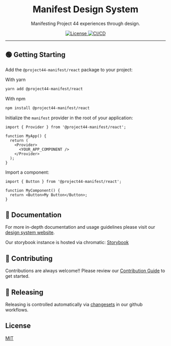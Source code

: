 <h1 align="center">Manifest Design System</h1>
<p align="center">Manifesting Project 44 experiences through design.</p>
<p align="center">
  <a href="https://github.com/project44/manifest/blob/main/LICENSE">
    <img src="https://img.shields.io/apm/l/atomic-design-ui.svg?style=flat" alt="License">
  </a>
  <a href="https://github.com/project44/manifest/actions/workflows/ci.yaml">
    <img src="https://github.com/project44/manifest/actions/workflows/ci.yaml/badge.svg" alt="CI/CD">
  </a>
</p>

<hr>

## 🟢 Getting Starting

Add the `@project44-manifest/react` package to your project:

With yarn

```bash
yarn add @project44-manifest/react
```

With npm

```bash
npm install @project44-manifest/react
```

Initialize the `manifest` provider in the root of your application:

```tsx
import { Provider } from '@project44-manifest/react';

function MyApp() {
  return (
    <Provider>
      <YOUR_APP_COMPONENT />
    </Provider>
  );
}
```

Import a component:

```tsx
import { Button } from '@project44-manifest/react';

function MyComponent() {
  return <Button>My Button</Button>;
}
```

## 📖 Documentation

For more in-depth documentation and usage guidelines please visit our [design system website](https://p44design.systems).

Our storybook instance is hosted via chromatic: [Storybook](https://main--628befdf03d19f004afa4c0b.chromatic.com)

## 🙌 Contributing

Contributions are always welcome!! Please review our [Contribution Guide](/.github/CONTRIBUTING.md) to get started.

## 🚢 Releasing

Releasing is controlled automatically via [changesets](https://github.com/changesets/changesets) in our github workflows.

## License

[MIT](/LICENSE)
